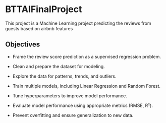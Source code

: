 # BTTAIFinalProject
 This project is a Machine Learning project predicting the reviews from guests based on airbnb features 

## Objectives
- Frame the review score prediction as a supervised regression problem.

- Clean and prepare the dataset for modeling.

- Explore the data for patterns, trends, and outliers.

- Train multiple models, including Linear Regression and Random Forest.

- Tune hyperparameters to improve model performance.

- Evaluate model performance using appropriate metrics (RMSE, R²).

 - Prevent overfitting and ensure generalization to new data.





